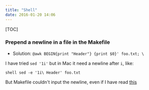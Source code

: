 ```yaml
---
title: "Shell"
date: 2016-01-20 14:06
---
```


[TOC][]()

### Prepend a newline in a file in the Makefile

- Solution: `@awk BEGIN{print "Header"} {print $0}' foo.txt; \ `

I have tried `sed '1i'` but in Mac it need a newline after `i`, like:

``shell
sed -e '1i\
Header' foo.txt
``

But Makefile couldn't input the newline, even if I have read 
[this](https://www.gnu.org/software/make/manual/html_node/Splitting-Recipe-Lines.html)

